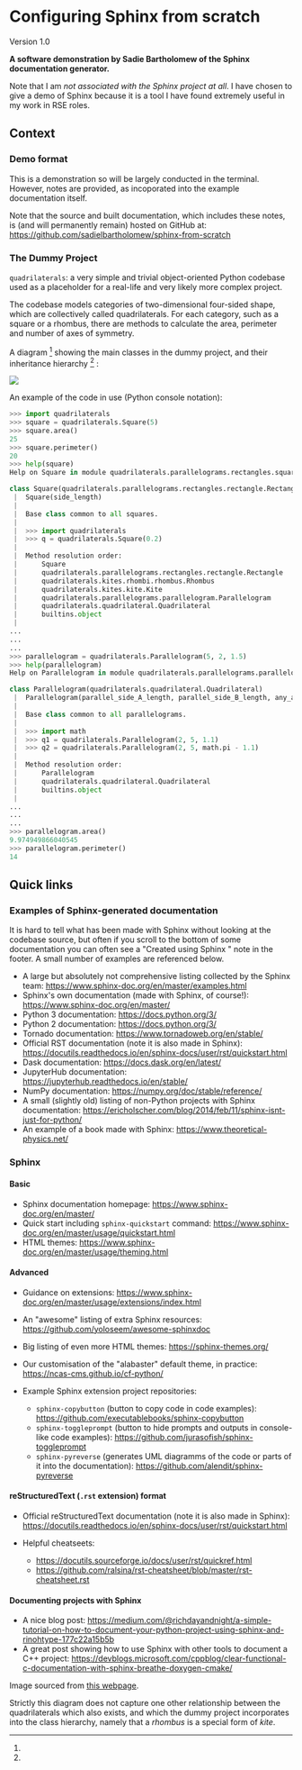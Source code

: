 # Configuring Sphinx from scratch

Version 1.0

**A software demonstration by Sadie Bartholomew of the Sphinx documentation
generator.**

Note that I am *not associated with the Sphinx project at all*. I have chosen
to give a demo of Sphinx because it is a tool I have found extremely
useful in my work in RSE roles.


## Context

### Demo format

This is a demonstration so will be largely conducted in the terminal.
However, notes are provided, as incoporated into the example documentation
itself.

Note that the source and built documentation, which includes these notes,
is (and will permanently remain) hosted on GitHub at:
https://github.com/sadielbartholomew/sphinx-from-scratch


### The Dummy Project

``quadrilaterals``: a very simple and trivial object-oriented Python codebase
used as a placeholder for a real-life and very likely more complex project.

The codebase models categories of two-dimensional four-sided shape, which
are collectively called quadrilaterals. For each category, such as a
square or a rhombus, there are methods to calculate the area, perimeter and
number of axes of symmetry.

A diagram [^footnote1] showing the main classes in the dummy project, and
their inheritance hierarchy [^footnote2] :

![](https://www.geogebra.org/resource/ncsc3adx/UDHJc4GCp82dcnjM/material-ncsc3adx.png)


An example of the code in use (Python console notation):

```python
>>> import quadrilaterals
>>> square = quadrilaterals.Square(5)
>>> square.area()
25
>>> square.perimeter()
20
>>> help(square)
Help on Square in module quadrilaterals.parallelograms.rectangles.square object:

class Square(quadrilaterals.parallelograms.rectangles.rectangle.Rectangle, quadrilaterals.kites.rhombi.rhombus.Rhombus)
 |  Square(side_length)
 |  
 |  Base class common to all squares.
 |  
 |  >>> import quadrilaterals
 |  >>> q = quadrilaterals.Square(0.2)
 |  
 |  Method resolution order:
 |      Square
 |      quadrilaterals.parallelograms.rectangles.rectangle.Rectangle
 |      quadrilaterals.kites.rhombi.rhombus.Rhombus
 |      quadrilaterals.kites.kite.Kite
 |      quadrilaterals.parallelograms.parallelogram.Parallelogram
 |      quadrilaterals.quadrilateral.Quadrilateral
 |      builtins.object
 |
...
...
...
>>> parallelogram = quadrilaterals.Parallelogram(5, 2, 1.5)
>>> help(parallelogram)
Help on Parallelogram in module quadrilaterals.parallelograms.parallelogram object:

class Parallelogram(quadrilaterals.quadrilateral.Quadrilateral)
 |  Parallelogram(parallel_side_A_length, parallel_side_B_length, any_angle=None)
 |  
 |  Base class common to all parallelograms.
 |  
 |  >>> import math
 |  >>> q1 = quadrilaterals.Parallelogram(2, 5, 1.1)
 |  >>> q2 = quadrilaterals.Parallelogram(2, 5, math.pi - 1.1)
 |  
 |  Method resolution order:
 |      Parallelogram
 |      quadrilaterals.quadrilateral.Quadrilateral
 |      builtins.object
 |
...
...
...
>>> parallelogram.area()
9.974949866040545
>>> parallelogram.perimeter()
14
```


## Quick links

### Examples of Sphinx-generated documentation

It is hard to tell what has been made with Sphinx without looking at the
codebase source, but often if you scroll to the bottom of some
documentation you can often see a "Created using Sphinx <sphinx version>"
note in the footer. A small number of examples are referenced below.

* A large but absolutely not comprehensive listing collected by the Sphinx
  team: https://www.sphinx-doc.org/en/master/examples.html
* Sphinx's own documentation (made with Sphinx, of course!):
  https://www.sphinx-doc.org/en/master/
* Python 3 documentation: https://docs.python.org/3/
* Python 2 documentation: https://docs.python.org/3/
* Tornado documentation: https://www.tornadoweb.org/en/stable/
* Official RST documentation (note it is also made in Sphinx):
  https://docutils.readthedocs.io/en/sphinx-docs/user/rst/quickstart.html
* Dask documentation: https://docs.dask.org/en/latest/
* JupyterHub documentation: https://jupyterhub.readthedocs.io/en/stable/
* NumPy documentation: https://numpy.org/doc/stable/reference/
* A small (slightly old) listing of non-Python projects with Sphinx
  documentation:
  https://ericholscher.com/blog/2014/feb/11/sphinx-isnt-just-for-python/
* An example of a book made with Sphinx: https://www.theoretical-physics.net/


### Sphinx

#### Basic


* Sphinx documentation homepage: https://www.sphinx-doc.org/en/master/
* Quick start including `sphinx-quickstart` command:
  https://www.sphinx-doc.org/en/master/usage/quickstart.html
* HTML themes: https://www.sphinx-doc.org/en/master/usage/theming.html
  
#### Advanced

* Guidance on extensions:
  https://www.sphinx-doc.org/en/master/usage/extensions/index.html
* An "awesome" listing of extra Sphinx resources:
  https://github.com/yoloseem/awesome-sphinxdoc
* Big listing of even more HTML themes: https://sphinx-themes.org/
* Our customisation of the "alabaster" default theme, in practice:
  https://ncas-cms.github.io/cf-python/
* Example Sphinx extension project repositories:

  * ``sphinx-copybutton`` (button to copy code in code examples):
    https://github.com/executablebooks/sphinx-copybutton 
  * ``sphinx-toggleprompt`` (button to hide prompts and outputs in
    console-like code examples):
    https://github.com/jurasofish/sphinx-toggleprompt
  * ``sphinx-pyreverse`` (generates UML diagramms of the code or parts of
    it into the documentation): https://github.com/alendit/sphinx-pyreverse


#### reStructuredText (`.rst` extension) format

* Official reStructuredText documentation (note it is also made in Sphinx):
  https://docutils.readthedocs.io/en/sphinx-docs/user/rst/quickstart.html
* Helpful cheatseets:

  * https://docutils.sourceforge.io/docs/user/rst/quickref.html
  * https://github.com/ralsina/rst-cheatsheet/blob/master/rst-cheatsheet.rst


#### Documenting projects with Sphinx

* A nice blog post: https://medium.com/@richdayandnight/a-simple-tutorial-on-how-to-document-your-python-project-using-sphinx-and-rinohtype-177c22a15b5b
* A great post showing how to use Sphinx with other tools to document a C++
  project: https://devblogs.microsoft.com/cppblog/clear-functional-c-documentation-with-sphinx-breathe-doxygen-cmake/


[^footnote1]:
Image sourced from [this webpage](https://www.geogebra.org/m/bm4ja4wb).

[^footnote2]:
Strictly this diagram does not capture one other relationship
between the quadrilaterals which also exists, and which the
dummy project incorporates into the class hierarchy, namely that a
*rhombus* is a special form of *kite*.
